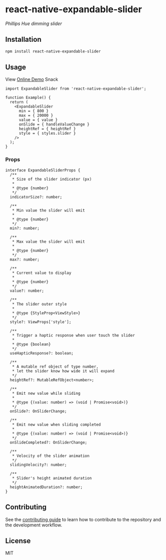 # react-native-expandable-slider

_Phillips Hue dimming slider_

## Installation
```sh
npm install react-native-expandable-slider
```

## Usage

View [Online Demo](https://snack.expo.io/@thanhtunguet/react-native-expandable-slider) Snack

```tsx
import ExpandableSlider from 'react-native-expandable-slider';

function Example() {
  return (
    <ExpandableSlider
      min = { 800 }
      max = { 20000 }
      value = { value }
      onSlide = { handleValueChange }
      heightRef = { heightRef }
      style = { styles.slider }
    />
  );
}
```

### Props
```tsx
interface ExpandableSliderProps {
  /**
   * Size of the slider indicator (px)
   *
   * @type {number}
   */
  indicatorSize?: number;

  /**
   * Min value the slider will emit
   *
   * @type {number}
   */
  min?: number;

  /**
   * Max value the slider will emit
   *
   * @type {number}
   */
  max?: number;

  /**
   * Current value to display
   *
   * @type {number}
   */
  value?: number;

  /**
   * The slider outer style
   *
   * @type {StyleProp<ViewStyle>}
   */
  style?: ViewProps['style'];

  /**
   * Trigger a haptic response when user touch the slider
   *
   * @type {boolean}
   */
  useHapticResponse?: boolean;

  /**
   * A mutable ref object of type number,
   * let the slider know how wide it will expand
   */
  heightRef?: MutableRefObject<number>;

  /**
   * Emit new value while sliding
   *
   * @type {(value: number) => (void | Promise<void>)}
   */
  onSlide?: OnSliderChange;

  /**
   * Emit new value when sliding completed
   *
   * @type {(value: number) => (void | Promise<void>)}
   */
  onSlideCompleted?: OnSliderChange;

  /**
   * Velocity of the slider animation
   */
  slidingVelocity?: number;

  /**
   * Slider's height animated duration
   */
  heightAnimatedDuration?: number;
}
```

## Contributing
See the [contributing guide](CONTRIBUTING.md) to learn how to contribute to the repository and the development workflow.

## License
MIT
